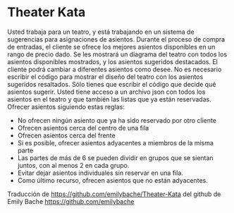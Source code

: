 ﻿# Theater Kata
Usted trabaja para un teatro, y está trabajando en un sistema de sugerencias para asignaciones de asientos. Durante el proceso de compra de entradas, el cliente se ofrece los mejores asientos disponibles en un rango de precio dado. Se les mostrará un diagrama del teatro con todos los asientos disponibles mostrados, y los asientos sugeridos destacados. El cliente podrá cambiar a diferentes asientos como desee. No es necesario escribir el código para mostrar el diseño del teatro con los asientos sugeridos resaltados. Sólo tienes que escribir el código que decide qué asientos sugerir. Usted tiene acceso a un archivo json con todos los asientos en el teatro y que también las listas que ya están reservadas. Ofrecer asientos siguiendo estas reglas:

- No ofrecen ningún asiento que ya ha sido reservado por otro cliente
- Ofrecen asientos cerca del centro de una fila
- Ofrecen asientos cerca del frente
- Si es posible, ofrecer asientos adyacentes a miembros de la misma parte
- Las partes de más de 6 se pueden dividir en grupos que se sientan juntos, con al menos 2 en cada grupo.
- Evitar dejar asientos individuales sin reservar en una fila.
- Como último recurso, ofrecen asientos que no están adyacentes.

Traducción de https://github.com/emilybache/Theater-Kata del github de Emily Bache https://github.com/emilybache